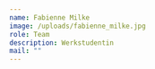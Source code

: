 ```yaml
---
name: Fabienne Milke
image: /uploads/fabienne_milke.jpg
role: Team
description: Werkstudentin
mail: ""
---
```

